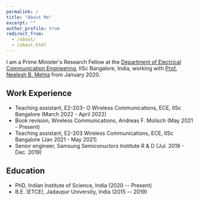 ```yaml
---
permalink: /
title: "About Me"
excerpt: ""
author_profile: true
redirect_from: 
  - /about/
  - /about.html
---
```


I am a Prime Minister's Research Fellow at the [Department of Electrical Communication Engineering](https://ece.iisc.ac.in/), IISc Bangalore, India, working with [Prof. Neelesh B. Mehta](https://ece.iisc.ac.in/~nextgenwrl/Neelesh.html) from January 2020. 

Work Experience
----------
* Teaching assistant, E2-203- O Wireless Communications, ECE, IISc Bangalore (March 2022 - April 2022) 
* Book revision, Wireless Communications, Andreas F. Molisch (May 2021 - Present)
* Teaching assistant, E2-203 Wireless Communications, ECE, IISc Bangalore (Jan 2021 - May 2021)
* Senior engineer, Samsung Semiconuctors Institute R & D (Jul. 2019 - Dec. 2019)

Education
---------
* PhD, Indian Institute of Science, India (2020 -- Present)
* B.E. (ETCE), Jadavpur University, India (2015 -- 2019)

